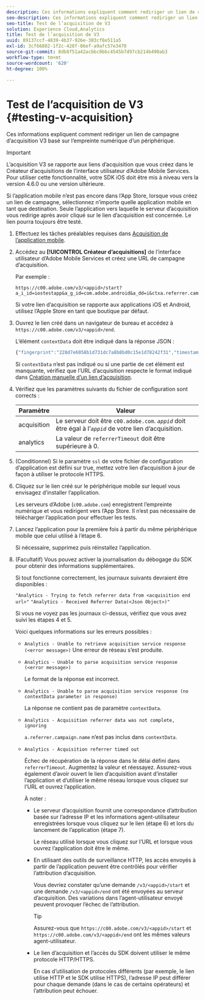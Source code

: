 ```yaml
---
description: Ces informations expliquent comment rediriger un lien de campagne d’acquisition V3 basé sur l’empreinte numérique d’un périphérique.
seo-description: Ces informations expliquent comment rediriger un lien de campagne d’acquisition V3 basé sur l’empreinte numérique d’un périphérique.
seo-title: Test de l’acquisition de V3
solution: Experience Cloud,Analytics
title: Test de l’acquisition de V3
uuid: 89137ccf-4839-4b37-926e-303cf8e511a5
exl-id: 3cf66802-1f2c-428f-86ef-a9afc57e3470
source-git-commit: 8db8f51a42acbbc0bbc4545b7d97cb214b490ab3
workflow-type: tm+mt
source-wordcount: '620'
ht-degree: 100%

---
```


# Test de l’acquisition de V3 {#testing-v-acquisition}

Ces informations expliquent comment rediriger un lien de campagne d’acquisition V3 basé sur l’empreinte numérique d’un périphérique.

>[!IMPORTANT]
>
>L’acquisition V3 se rapporte aux liens d’acquisition que vous créez dans le Créateur d’acquisitions de l’interface utilisateur d’Adobe Mobile Services. Pour utiliser cette fonctionnalité, votre SDK iOS doit être mis à niveau vers la version 4.6.0 ou une version ultérieure.

Si l’application mobile n’est pas encore dans l’App Store, lorsque vous créez un lien de campagne, sélectionnez n’importe quelle application mobile en tant que destination. Seule l’application vers laquelle le serveur d’acquisition vous redirige après avoir cliqué sur le lien d’acquisition est concernée. Le lien pourra toujours être testé.

1. Effectuez les tâches préalables requises dans [Acquisition de l’application mobile](/help/ios/acquisition-main/acquisition.md).
1. Accédez au **[!UICONTROL Créateur d’acquisitions]** de l’interface utilisateur d’Adobe Mobile Services et créez une URL de campagne d’acquisition.

   Par exemple :

   ```
   https://c00.adobe.com/v3/<appid>/start?a_i_id=iostestapp&a_g_id=com.adobe.android&a_dd=i&ctxa.referrer.campaign.name=name&ctxa.referrer.campaign.trackingcode=trackingcode
   ```


   Si votre lien d’acquisition se rapporte aux applications iOS et Android, utilisez l’Apple Store en tant que boutique par défaut.
1. Ouvrez le lien créé dans un navigateur de bureau et accédez à `https://c00.adobe.com/v3/<appid>/end`.

   L’élément `contextData` doit être indiqué dans la réponse JSON :

   ```js
   {"fingerprint":"228d7e6058b1d731dc7a8b8bd0c15e1d78242f31","timestamp":1457989293,"appguid":"","contextData":{"a.referrer.campaign.name":"name","a.referrer.campaign.trackingcode":"trackingcode"}}.
   ```

   Si `contextData` n’est pas indiqué ou si une partie de cet élément est manquante, vérifiez que l’URL d’acquisition respecte le format indiqué dans [Création manuelle d’un lien d’acquisition](/help/using/acquisition-main/c-marketing-links-builder/acquisition-link-manual.md).
1. Vérifiez que les paramètres suivants du fichier de configuration sont corrects :

   | Paramètre | Valeur |
   |--- |--- |
   | acquisition | Le serveur doit être `c00.adobe.com`. *`appid`* doit être égal à l’*`appid`* de votre lien d’acquisition. |
   | analytics | La valeur de `referrerTimeout` doit être supérieure à 0. |


1. (Conditionnel) Si le paramètre `ssl` de votre fichier de configuration d’application est défini sur true, mettez votre lien d’acquisition à jour de façon à utiliser le protocole HTTPS.
1. Cliquez sur le lien créé sur le périphérique mobile sur lequel vous envisagez d’installer l’application.

   Les serveurs d’Adobe (`c00.adobe.com`) enregistrent l’empreinte numérique et vous redirigent vers l’App Store. Il n’est pas nécessaire de télécharger l’application pour effectuer les tests.
1. Lancez l’application pour la première fois à partir du même périphérique mobile que celui utilisé à l’étape 6.

   Si nécessaire, supprimez puis réinstallez l’application.
1. (Facultatif) Vous pouvez activer la journalisation du débogage du SDK pour obtenir des informations supplémentaires.

   Si tout fonctionne correctement, les journaux suivants devraient être disponibles :

   `"Analytics - Trying to fetch referrer data from <acquisition end url>"`
   `"Analytics - Received Referrer Data(<Json Object>)"`

   Si vous ne voyez pas les journaux ci-dessus, vérifiez que vous avez suivi les étapes 4 et 5.

   Voici quelques informations sur les erreurs possibles :

   * `Analytics - Unable to retrieve acquisition service response (<error message>)`
Une erreur de réseau s’est produite.

   * `Analytics - Unable to parse acquisition service response (<error message>)`

      Le format de la réponse est incorrect.

   * `Analytics - Unable to parse acquisition service response (no contextData parameter in response)`

      La réponse ne contient pas de paramètre `contextData`.

   * `Analytics - Acquisition referrer data was not complete, ignoring`

      `a.referrer.campaign.name` n’est pas inclus dans `contextData`.

   * `Analytics - Acquisition referrer timed out`

      Échec de récupération de la réponse dans le délai défini dans `referrerTimeout`. Augmentez la valeur et réessayez. Assurez-vous également d’avoir ouvert le lien d’acquisition avant d’installer l’application et d’utiliser le même réseau lorsque vous cliquez sur l’URL et ouvrez l’application.

      À noter :

      * Le serveur d’acquisition fournit une correspondance d’attribution basée sur l’adresse IP et les informations agent-utilisateur enregistrées lorsque vous cliquez sur le lien (étape 6) et lors du lancement de l’application (étape 7).

         Le réseau utilisé lorsque vous cliquez sur l’URL et lorsque vous ouvrez l’application doit être le même.

      * En utilisant des outils de surveillance HTTP, les accès envoyés à partir de l’application peuvent être contrôlés pour vérifier l’attribution d’acquisition.

         Vous devriez constater qu’une demande `/v3/<appid>/start` et une demande `/v3/<appid>/end` ont été envoyées au serveur d’acquisition. Des variations dans l’agent-utilisateur envoyé peuvent provoquer l’échec de l’attribution.

         >[!TIP]
         >
         >Assurez-vous que `https://c00.adobe.com/v3/<appid>/start` et `https://c00.adobe.com/v3/<appid>/end` ont les mêmes valeurs agent-utilisateur.

      * Le lien d’acquisition et l’accès du SDK doivent utiliser le même protocole HTTP/HTTPS.

         En cas d’utilisation de protocoles différents (par exemple, le lien utilise HTTP et le SDK utilise HTTPS), l’adresse IP peut différer pour chaque demande (dans le cas de certains opérateurs) et l’attribution peut échouer.
